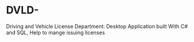 # DVLD-
Driving and Vehicle License Department: Desktop Application built With C# and SQL, Help to mange issuing licenses
